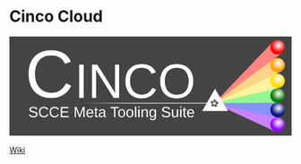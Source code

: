 # Cinco Cloud

![logo](./docs/vuepress/src/.vuepress/public/assets/cinco-logo.png)

[Wiki](https://scce.gitlab.io/cinco-cloud/)
